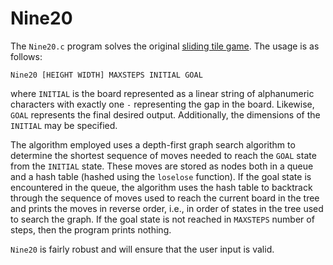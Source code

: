 # Nine20

The `Nine20.c` program solves the original [sliding tile game](https://www.google.com/search?q=sliding+tiles+board+puzzle&tbm=isch&ved=2ahUKEwjKtPHZifnrAhUxZN8KHfgkBgoQ2-cCegQIABAA&oq=sliding+tiles+board+puzzle&gs_lcp=CgNpbWcQAzoECCMQJzoCCAA6BQgAELEDOggIABCxAxCDAToECAAQQzoHCAAQsQMQQzoGCAAQCBAeOgQIABAYOgQIABAeUPAdWMY4YJU5aABwAHgAgAF-iAGsEpIBBDE5LjaYAQCgAQGqAQtnd3Mtd2l6LWltZ8ABAQ&sclient=img&ei=CP9nX8qQErHI_Qb4yZhQ&bih=821&biw=1440#imgrc=WszK9huczZpHPM). The usage is as follows: 

`Nine20 [HEIGHT WIDTH] MAXSTEPS INITIAL GOAL`

where `INITIAL` is the board represented as a linear string of alphanumeric characters with exactly one `-` representing the gap in the board. Likewise, `GOAL` represents the final desired output. Additionally, the dimensions of the `INITIAL` may be specified.

The algorithm employed uses a depth-first graph search algorithm to determine the shortest sequence of moves needed to reach the `GOAL` state from the `INITIAL` state. These moves are stored as nodes both in a queue and a hash table (hashed using the `loselose` function). If the goal state is encountered in the queue, the algorithm uses the hash table to backtrack through the sequence of moves used to reach the current board in the tree and prints the moves in reverse order, i.e., in order of states in the tree used to search the graph. If the goal state is not reached in `MAXSTEPS` number of steps, then the program prints nothing.

`Nine20` is fairly robust and will ensure that the user input is valid.
